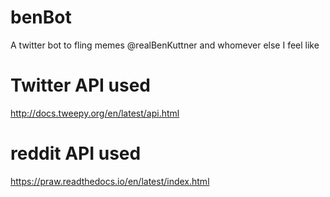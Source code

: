 # benBot
A twitter bot to fling memes @realBenKuttner and whomever else I feel like

# Twitter API used
http://docs.tweepy.org/en/latest/api.html

# reddit API used
https://praw.readthedocs.io/en/latest/index.html